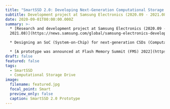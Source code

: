 ```yaml
---
title: "SmartSSD 2.0: Developing Next-Generation Computational Storage Drive"
subtitle: Development project at Samsung Electronics (2020.09 - 2021.08)
date: 2020-09-01T00:00:00.000Z
summary: >-
  * [Research and development project at Samsung Electronics (2020.09 -
  2021.08)](https://news.samsung.com/global/samsung-electronics-develops-second-generation-smartssd-computational-storage-drive-with-upgraded-processing-functionality)

  * Designing an SoC (System-on-Chip) for next-generation CSDs (Computational Storage Drives)

  * [A prototype was announced at Flash Memory Summit (FMS) 2022](https://blocksandfiles.com/2022/08/08/samsung-lays-tasty-flash-eggs-at-fms-2022/)
draft: false
featured: false
tags:
  - SmartSSD
  - Computational Storage Drive
image:
  filename: featured.jpg
  focal_point: Smart
  preview_only: false
  caption: SmartSSD 2.0 Prototype
---
```

